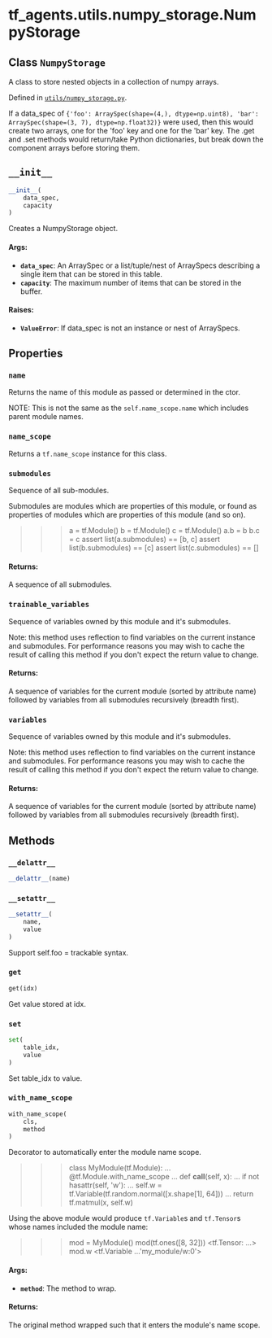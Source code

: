 <div itemscope itemtype="http://developers.google.com/ReferenceObject">
<meta itemprop="name" content="tf_agents.utils.numpy_storage.NumpyStorage" />
<meta itemprop="path" content="Stable" />
<meta itemprop="property" content="name"/>
<meta itemprop="property" content="name_scope"/>
<meta itemprop="property" content="submodules"/>
<meta itemprop="property" content="trainable_variables"/>
<meta itemprop="property" content="variables"/>
<meta itemprop="property" content="__delattr__"/>
<meta itemprop="property" content="__init__"/>
<meta itemprop="property" content="__setattr__"/>
<meta itemprop="property" content="get"/>
<meta itemprop="property" content="set"/>
<meta itemprop="property" content="with_name_scope"/>
</div>

# tf_agents.utils.numpy_storage.NumpyStorage

## Class `NumpyStorage`

A class to store nested objects in a collection of numpy arrays.





Defined in [`utils/numpy_storage.py`](https://github.com/tensorflow/agents/tree/master/tf_agents/utils/numpy_storage.py).

<!-- Placeholder for "Used in" -->

If a data_spec of `{'foo': ArraySpec(shape=(4,), dtype=np.uint8), 'bar':
ArraySpec(shape=(3, 7), dtype=np.float32)}` were used, then this would create
two arrays, one for the 'foo' key and one for the 'bar' key. The .get and
.set methods would return/take Python dictionaries, but break down the
component arrays before storing them.

<h2 id="__init__"><code>__init__</code></h2>

``` python
__init__(
    data_spec,
    capacity
)
```

Creates a NumpyStorage object.

#### Args:

* <b>`data_spec`</b>: An ArraySpec or a list/tuple/nest of ArraySpecs describing a
    single item that can be stored in this table.
* <b>`capacity`</b>: The maximum number of items that can be stored in the buffer.


#### Raises:

* <b>`ValueError`</b>: If data_spec is not an instance or nest of ArraySpecs.



## Properties

<h3 id="name"><code>name</code></h3>

Returns the name of this module as passed or determined in the ctor.

NOTE: This is not the same as the `self.name_scope.name` which includes
parent module names.

<h3 id="name_scope"><code>name_scope</code></h3>

Returns a `tf.name_scope` instance for this class.

<h3 id="submodules"><code>submodules</code></h3>

Sequence of all sub-modules.

Submodules are modules which are properties of this module, or found as
properties of modules which are properties of this module (and so on).

>>> a = tf.Module()
>>> b = tf.Module()
>>> c = tf.Module()
>>> a.b = b
>>> b.c = c
>>> assert list(a.submodules) == [b, c]
>>> assert list(b.submodules) == [c]
>>> assert list(c.submodules) == []

#### Returns:

A sequence of all submodules.

<h3 id="trainable_variables"><code>trainable_variables</code></h3>

Sequence of variables owned by this module and it's submodules.

Note: this method uses reflection to find variables on the current instance
and submodules. For performance reasons you may wish to cache the result
of calling this method if you don't expect the return value to change.

#### Returns:

A sequence of variables for the current module (sorted by attribute
name) followed by variables from all submodules recursively (breadth
first).

<h3 id="variables"><code>variables</code></h3>

Sequence of variables owned by this module and it's submodules.

Note: this method uses reflection to find variables on the current instance
and submodules. For performance reasons you may wish to cache the result
of calling this method if you don't expect the return value to change.

#### Returns:

A sequence of variables for the current module (sorted by attribute
name) followed by variables from all submodules recursively (breadth
first).



## Methods

<h3 id="__delattr__"><code>__delattr__</code></h3>

``` python
__delattr__(name)
```



<h3 id="__setattr__"><code>__setattr__</code></h3>

``` python
__setattr__(
    name,
    value
)
```

Support self.foo = trackable syntax.

<h3 id="get"><code>get</code></h3>

``` python
get(idx)
```

Get value stored at idx.

<h3 id="set"><code>set</code></h3>

``` python
set(
    table_idx,
    value
)
```

Set table_idx to value.

<h3 id="with_name_scope"><code>with_name_scope</code></h3>

``` python
with_name_scope(
    cls,
    method
)
```

Decorator to automatically enter the module name scope.

>>> class MyModule(tf.Module):
...   @tf.Module.with_name_scope
...   def __call__(self, x):
...     if not hasattr(self, 'w'):
...       self.w = tf.Variable(tf.random.normal([x.shape[1], 64]))
...     return tf.matmul(x, self.w)

Using the above module would produce `tf.Variable`s and `tf.Tensor`s whose
names included the module name:

>>> mod = MyModule()
>>> mod(tf.ones([8, 32]))
<tf.Tensor: ...>
>>> mod.w
<tf.Variable ...'my_module/w:0'>

#### Args:

* <b>`method`</b>: The method to wrap.


#### Returns:

The original method wrapped such that it enters the module's name scope.



